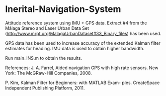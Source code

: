 # Inerital-Navigation-System
Attitude reference system using IMU + GPS data.
Extract #4 from the Málaga Stereo and Laser Urban Data Set (http://www.mrpt.org/MalagaUrbanDataset#33_Binary_files) has been used.

GPS data has been used to increase accuracy of the extended Kalman filter estimates for heading. IMU data is used to obtain higher bandwidth.

Run main_INS.m to obtain the results.

References:
J. A. Farrel, Aided navigation GPS with high rate sensors. New
York: The McGRaw-Hill Companies, 2008.

P. Kim, Kalman Filter for Beginners: with MATLAB Exam-
ples. CreateSpace Independent Publishing Platform, 2011.
